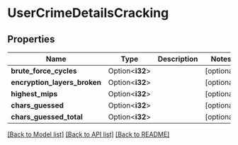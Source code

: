 # UserCrimeDetailsCracking

## Properties

Name | Type | Description | Notes
------------ | ------------- | ------------- | -------------
**brute_force_cycles** | Option<**i32**> |  | [optional]
**encryption_layers_broken** | Option<**i32**> |  | [optional]
**highest_mips** | Option<**i32**> |  | [optional]
**chars_guessed** | Option<**i32**> |  | [optional]
**chars_guessed_total** | Option<**i32**> |  | [optional]

[[Back to Model list]](../README.md#documentation-for-models) [[Back to API list]](../README.md#documentation-for-api-endpoints) [[Back to README]](../README.md)



